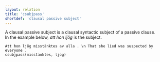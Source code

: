 ```yaml
---
layout: relation
title: 'csubjpass'
shortdef: 'clausal passive subject'
---
```


A clausal passive subject is a clausal syntactic subject of a passive
clause. In the example below, *att hon ljög* is the subject.

~~~ sdparse
Att hon ljög misstänktes av alla . \n That she lied was suspected by everyone .
csubjpass(misstänktes, ljög)
~~~
<!-- Interlanguage links updated Út zář 29 20:31:49 CEST 2020 -->
